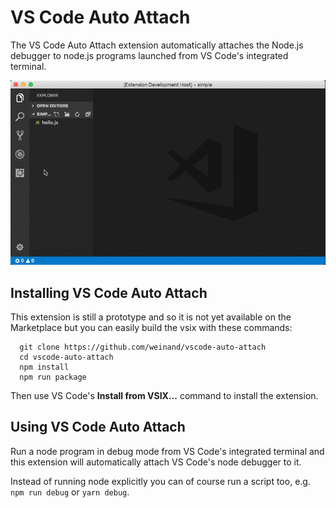 # VS Code Auto Attach

The VS Code Auto Attach extension automatically attaches the Node.js debugger to node.js programs launched from VS Code's integrated terminal.

![Mock Debug](images/auto-attach.gif)

## Installing VS Code Auto Attach

This extension is still a prototype and so it is not yet available on the Marketplace but you can easily build the vsix with these commands:

```
  git clone https://github.com/weinand/vscode-auto-attach
  cd vscode-auto-attach
  npm install
  npm run package
```

Then use VS Code's **Install from VSIX...** command to install the extension.

## Using VS Code Auto Attach

Run a node program in debug mode from VS Code's integrated terminal and this extension will automatically attach VS Code's node debugger to it.

Instead of running node explicitly you can of course run a script too, e.g. `npm run debug` or `yarn debug`.
